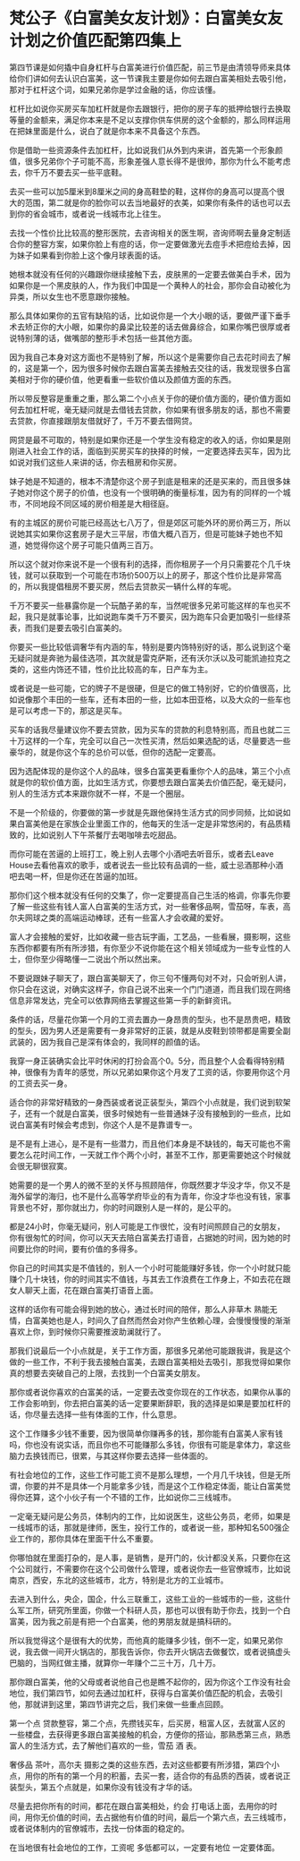 # 梵公子《白富美女友计划》：白富美女友计划之价值匹配第四集上

第四节课是如何撬中自身杠杆与白富美进行价值匹配，前三节是由清领导师来具体给你们讲如何去认识白富美，这一节课我主要是你如何去跟白富美相处去吸引他，那对于杠杆这个词，如果兄弟你是学过金融的话，你应该懂。

杠杆比如说你买房买车加杠杆就是你去跟银行，把你的房子车的抵押给银行去换取等量的金额来，满足你本来是不足以支撑你供车供房的这个金额的，那么同样运用在把妹里面是什么，说白了就是你本来不具备这个东西。

你是借助一些资源条件去加杠杆，比如说我们从外到内来讲，首先第一个形象颜值，很多兄弟你个子可能不高，形象差强人意长得不是很帅，那你为什么不能考虑去，你千万不要去买一些平底鞋。

去买一些可以加5厘米到8厘米之间的身高鞋垫的鞋，这样你的身高可以提高个很大的范围，第二就是你的脸你可以去当地最好的衣美，如果你有条件的话也可以去到你的省会城市，或者说一线城市北上往生。

去找一个性价比比较高的整形医院，去咨询相关的医生啊，咨询师啊去量身定制适合你的整容方案，如果你脸上有痘的话，你一定要做激光去痘手术把痘给去掉，因为妹子如果看到你脸上这个像月球表面的话。

她根本就没有任何的兴趣跟你继续接触下去，皮肤黑的一定要去做美白手术，因为如果你是一个黑皮肤的人，作为我们中国是一个黄种人的社会，那你会自动被化为异类，所以女生也不愿意跟你接触。

那么具体如果你的五官有缺陷的话，比如说你是一个大小眼的话，要做严谨下垂手术去矫正你的大小眼，如果你的鼻梁比较差的话去做鼻综合，如果你嘴巴很厚或者说特别薄的话，做嘴部的整形手术包括一些其他方面。

因为我自己本身对这方面也不是特别了解，所以这个是需要你自己去花时间去了解的，这是第一个，因为很多时候你去跟白富美去接触去交往的话，我发现很多白富美相对于你的硬价值，他更看重一些软价值以及颜值方面的东西。

所以带反整容是重重之重，那么第二个小点关于你的硬价值方面的，硬价值方面如何去加杠杆呢，毫无疑问就是去借钱去贷款，你如果有很多朋友的话，那也不需要去贷款，你直接跟朋友借就好了，千万不要去借网贷。

网贷是最不可取的，特别是如果你还是一个学生没有稳定的收入的话，你如果是刚刚进入社会工作的话，面临到买房买车的抉择的时候，一定要选择去买车，因为比如说对我们这些人来讲的话，你去租房和你买房。

妹子她是不知道的，根本不清楚你这个房子到底是租来的还是买来的，而且很多妹子她对你这个房子的价值，也没有一个很明确的衡量标准，因为有的同样的一个城市，不同地段不同区域的房价相差是大相径庭。

有的主城区的房价可能已经高达七八万了，但是郊区可能外环的房价两三万，所以说她其实如果你这套房子是大三平层，市值大概八百万，但是可能妹子她也不知道，她觉得你这个房子可能只值两三百万。

所以这个就对你来说不是一个很有利的选择，而你租房子一个月只需要花个几千块钱，就可以获取到一个可能在市场价500万以上的房子，那这个性价比是非常高的，所以我提倡租房不要买房，然后去贷款买一辆什么样的车呢。

千万不要买一些暴露你是一个玩酷子弟的车，当然呢很多兄弟可能这样的车也买不起，我只是就事论事，比如说跑车类千万不要买，因为跑车只会更加吸引一些绿茶表，而我们是要去吸引白富美的。

你要买一些比较低调奢华有内涵的车，特别是要内饰特别好的话，那么说到这个毫无疑问就是奔驰为最佳选项，其次就是雷克萨斯，还有沃尔沃以及可能凯迪拉克之类的，这些内饰还不错，性价比比较高的车，日产车为主。

或者说是一些可能，它的牌子不是很硬，但是它的做工特别好，它的价值很高，比如说像那个丰田的一些车，还有本田的一些，比如本田亚格，以及大众的一些车也是可以考虑一下的，那这是买车。

买车的话我尽量建议你不要去贷款，因为买车的贷款的利息特别高，而且也就二三十万这样的一个车，完全可以自己一次性买清，然后如果选配的话，尽量要选一些豪华的，就是你这个车的总价可以低，但你的选配一定要高。

因为选配体现的是你这个人的品味，很多白富美更看重你个人的品味，第三个小点就是你的软价值方面，比如生活方式，你要想去跟白富美去价值匹配，毫无疑问，别人的生活方式本来跟你就不一样，不是一个圈层。

不是一个阶级的，你要做的第一步就是先跟他保持生活方式的同步同频，比如说如果白富美他是在家族企业里面工作的，他每天的生活一定是非常悠闲的，有品质精致的，比如说别人下午茶餐厅去喝咖啡去吃甜品。

而你可能在苦逼的上班打工，晚上别人去哪个小酒吧去听音乐，或者去Leave House去看他喜欢的歌手，或者说去一些比较有品调的一些，威士忌酒那种小酒吧去喝一杯，但是你还在苦逼的加班。

那你们这个根本就没有任何的交集了，你一定要提高自己生活的格调，你事先你要了解一些这些有钱人富人白富美的生活方式，对一些奢侈品啊，雪茄呀，车表，高尔夫网球之类的高端运动棒球，还有一些富人才会收藏的爱好。

富人才会接触的爱好，比如收藏一些古玩字画，工艺品，一些看展，摄影啊，这些东西你都要有所有所涉猎，有你至少不说你能在这个相关领域成为一些专业性的人士，但你至少得略懂一二说出个所以然出来。

不要说跟妹子聊天了，跟白富美聊天了，你三句不懂两句对不对，只会听别人讲，你只会在这说，对确实这样子，你自己说不出来一个门门道道，而且我们现在网络信息非常发达，完全可以依靠网络去掌握这些第一手的新鲜资讯。

条件的话，尽量花你第一个月的工资去置办一身昂贵的型头，也不是昂贵吧，精致的型头，因为男人还是需要有一身非常好的正装，就是从皮鞋到领带都是需要全副武装的，因为我自己是深有体会的，我同样的颜值的话。

我穿一身正装确实会比平时休闲的打扮会高个0。5分，而且整个人会看得特别精神，很像有为青年的感觉，所以兄弟如果你这个月发了工资的话，你要用你这个月的工资去买一身。

适合你的非常好精致的一身西装或者说正装型头，第四个小点就是，我们说到软架子，还有一个就是白富美，很多时候她有一些普通妹子没有接触到的一些点，比如说白富美有时候会考虑到，你这个人是不是靠谱专一。

是不是有上进心，是不是有一些潜力，而且他们本身是不缺钱的，每天可能也不需要怎么花时间工作，一天就工作个两个小时，甚至不工作，那更需要她这个时候就会很无聊很寂寞。

她需要的是一个男人的微不至的关怀与照顾陪伴，你既然要才华没才华，你又不是海外留学的海归，也不是什么高等学府毕业的有为青年，你没才华也没有钱，家事背景也不好，那你就出力，你的时间跟别人是一样的，是公平的。

都是24小时，你毫无疑问，别人可能是工作很忙，没有时间照顾自己的女朋友，你有很匆忙的时间，你可以天天去陪白富美去打语音，占据她的时间，因为她的时间要比你的时间，要有价值的多得多。

你自己的时间其实是不值钱的，别人一个小时可能能赚好多钱，你一个小时就只能赚个几十块钱，你的时间其实不值钱，与其去工作浪费在工作身上，不如去花在跟女人聊天上面，花在跟白富美打语音上面。

这样的话你有可能会得到她的放心，通过长时间的陪伴，那么人非草木 熟能无情，白富美她也是人，时间久了自然而然会对你产生依赖心理，会慢慢慢慢的渐渐喜欢上你，到时候你只需要推波助澜就行了。

那我们说最后一个小点就是，关于工作方面，那很多兄弟他可能跟我讲，我是这个做的一些工作，不利于我去接触白富美，去跟白富美相处去吸引，那我觉得如果你真的想要去突破自己的上限，去找到一个白富美女朋友。

那你或者说你喜欢的白富美的话，一定要去改变你现在的工作状态，如果你从事的工作会影响到，你去把白富美的话一定要果断辞职，我的选择是如果是要加杠杆的话，你尽量去选择一些有体面的工作，什么意思。

这个工作赚多少钱不重要，因为很简单你赚再多的钱，那你能有白富美人家有钱吗，你也没有说实话，而且你也不可能赚那么多钱，你很有可能是拿体力，拿这些脑力去换钱而已，很累，与其这样你要去选择一些体面的。

有社会地位的工作，这些工作可能工资不是那么理想，一个月几千块钱，但是无所谓，你要的并不是具体一个月能拿多少钱，而是这个工作稳定体面，能让白富美觉得你还算，这个小伙子有一个不错的工作，比如说你二三线城市。

一定毫无疑问是公务员，体制内的工作，比如说医生，这些公务员，老师，如果是一线城市的话，那就是律师，医生，投行工作的，或者说一些，那种知名500强企业工作的，那你具体在里面干什么不重要。

你哪怕就在里面打杂的，是人事，是销售，是开门的，伙计都没关系，只要你在这个公司就行，不需要你在这个公司做什么管理，或者说你去一些官僚城市，比如说南京，西安，东北的这些城市，北方，特别是北方的工业城市。

去进入到什么，央企，国企，什么三联重工，这些工业的一些城市的一些，这些什么军工所，研究所里面，你做一个科研人员，那也可以很有助于你去，找到一个白富美，因为我之前是有把一个白富美，他的男朋友就是搞科研的。

所以我觉得这个是很有大的优势，而他真的能赚多少钱，倒不一定，如果兄弟你说，我去做一间开火锅店的，那我告诉你，你去开火锅店去做餐饮，或者说搞虚头巴脑的，当网红做主播，就算你一年赚个二三十万，几十万。

那你跟白富美，他的父母或者说他自己也是瞧不起你的，因为你这个工作没有社会地位，我们第四节，如何去通过加杠杆，获得与白富美价值匹配的机会，去吸引他，那就讲到这里，第四节讲完之后，我们来做一些重点回顾。

第一个点 贷款整容，第二个点，先攒钱买车，后买房，租富人区，去就富人区的一些楼盘，去获得更多跟白富美接触的机会，方便你的搭讪，那熟悉第三点，熟悉富人的生活方式，去了解他们喜欢的一些，雪茄 酒 表。

奢侈品 茶叶，高尔夫 摄影之类的这些东西，去对这些都要有所涉猎，第四个小点，用你的所有的第一个月的积蓄，去买一套，适合你的有品质的西装，或者说正装型头，第五个点就是，如果你没有钱没有才华的话。

尽量去把你所有的时间，都花在跟白富美相处，约会 打电话上面，去用你的时间，用你无价值的时间，去占据他有价值的时间，最后一个第六点，去三线城市，或者说体制内的官僚城市，去找一份体面的稳定的。

在当地很有社会地位的工作，工资呢 多低都可以，一定要有地位 一定要体面。